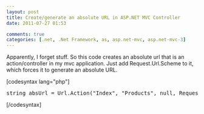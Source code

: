 ```yaml
---
layout: post
title: Create/generate an absolute URL in ASP.NET MVC Controller
date: 2011-07-27 01:53

comments: true
categories: [.net, .Net Framework, as, asp.net-mvc, asp.net-mvc-3]
---
```

Apparently, I forget stuff. So this code creates an absolute url that is an action/controller in my mvc application. Just add Request.Url.Scheme to it, which forces it to generate an absolute URL.

[codesyntax lang="php"]
<pre>string absUrl = Url.Action("Index", "Products", null, Request.Url.Scheme);</pre>
[/codesyntax]
